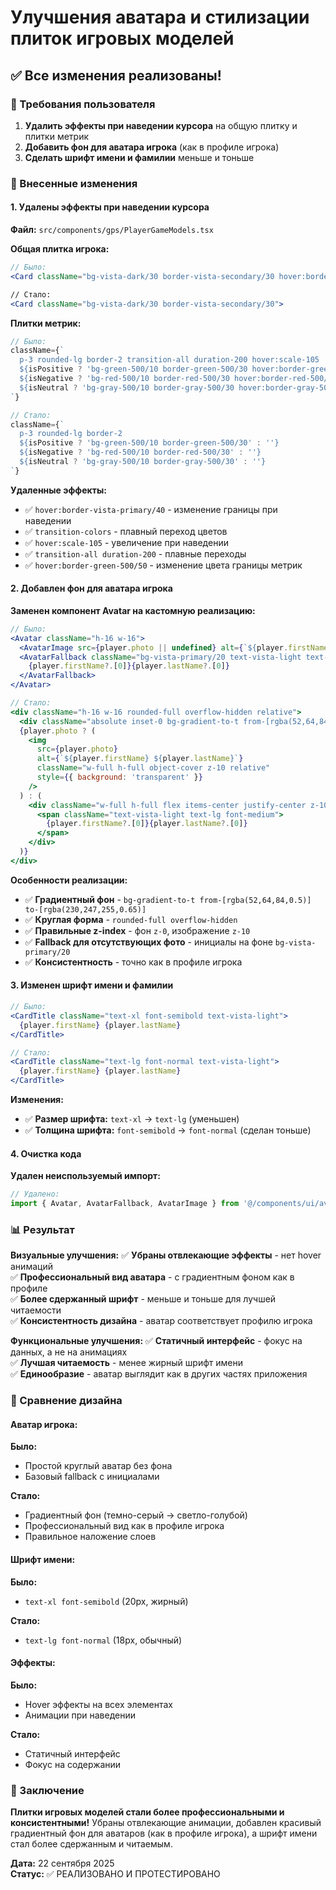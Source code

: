 # Улучшения аватара и стилизации плиток игровых моделей

## ✅ Все изменения реализованы!

### 🎯 Требования пользователя

1. **Удалить эффекты при наведении курсора** на общую плитку и плитки метрик
2. **Добавить фон для аватара игрока** (как в профиле игрока)
3. **Сделать шрифт имени и фамилии** меньше и тоньше

### 🔧 Внесенные изменения

#### 1. Удалены эффекты при наведении курсора

**Файл:** `src/components/gps/PlayerGameModels.tsx`

**Общая плитка игрока:**
```jsx
// Было:
<Card className="bg-vista-dark/30 border-vista-secondary/30 hover:border-vista-primary/40 transition-colors">

// Стало:
<Card className="bg-vista-dark/30 border-vista-secondary/30">
```

**Плитки метрик:**
```jsx
// Было:
className={`
  p-3 rounded-lg border-2 transition-all duration-200 hover:scale-105
  ${isPositive ? 'bg-green-500/10 border-green-500/30 hover:border-green-500/50' : ''}
  ${isNegative ? 'bg-red-500/10 border-red-500/30 hover:border-red-500/50' : ''}
  ${isNeutral ? 'bg-gray-500/10 border-gray-500/30 hover:border-gray-500/50' : ''}
`}

// Стало:
className={`
  p-3 rounded-lg border-2
  ${isPositive ? 'bg-green-500/10 border-green-500/30' : ''}
  ${isNegative ? 'bg-red-500/10 border-red-500/30' : ''}
  ${isNeutral ? 'bg-gray-500/10 border-gray-500/30' : ''}
`}
```

**Удаленные эффекты:**
- ✅ `hover:border-vista-primary/40` - изменение границы при наведении
- ✅ `transition-colors` - плавный переход цветов
- ✅ `hover:scale-105` - увеличение при наведении
- ✅ `transition-all duration-200` - плавные переходы
- ✅ `hover:border-green-500/50` - изменение цвета границы метрик

#### 2. Добавлен фон для аватара игрока

**Заменен компонент Avatar на кастомную реализацию:**

```jsx
// Было:
<Avatar className="h-16 w-16">
  <AvatarImage src={player.photo || undefined} alt={`${player.firstName} ${player.lastName}`} />
  <AvatarFallback className="bg-vista-primary/20 text-vista-light text-lg font-medium">
    {player.firstName?.[0]}{player.lastName?.[0]}
  </AvatarFallback>
</Avatar>

// Стало:
<div className="h-16 w-16 rounded-full overflow-hidden relative">
  <div className="absolute inset-0 bg-gradient-to-t from-[rgba(52,64,84,0.5)] to-[rgba(230,247,255,0.65)] z-0" />
  {player.photo ? (
    <img 
      src={player.photo}
      alt={`${player.firstName} ${player.lastName}`}
      className="w-full h-full object-cover z-10 relative"
      style={{ background: 'transparent' }}
    />
  ) : (
    <div className="w-full h-full flex items-center justify-center z-10 relative bg-vista-primary/20">
      <span className="text-vista-light text-lg font-medium">
        {player.firstName?.[0]}{player.lastName?.[0]}
      </span>
    </div>
  )}
</div>
```

**Особенности реализации:**
- ✅ **Градиентный фон** - `bg-gradient-to-t from-[rgba(52,64,84,0.5)] to-[rgba(230,247,255,0.65)]`
- ✅ **Круглая форма** - `rounded-full overflow-hidden`
- ✅ **Правильные z-index** - фон `z-0`, изображение `z-10`
- ✅ **Fallback для отсутствующих фото** - инициалы на фоне `bg-vista-primary/20`
- ✅ **Консистентность** - точно как в профиле игрока

#### 3. Изменен шрифт имени и фамилии

```jsx
// Было:
<CardTitle className="text-xl font-semibold text-vista-light">
  {player.firstName} {player.lastName}
</CardTitle>

// Стало:
<CardTitle className="text-lg font-normal text-vista-light">
  {player.firstName} {player.lastName}
</CardTitle>
```

**Изменения:**
- ✅ **Размер шрифта:** `text-xl` → `text-lg` (уменьшен)
- ✅ **Толщина шрифта:** `font-semibold` → `font-normal` (сделан тоньше)

#### 4. Очистка кода

**Удален неиспользуемый импорт:**
```jsx
// Удалено:
import { Avatar, AvatarFallback, AvatarImage } from '@/components/ui/avatar';
```

### 📊 Результат

**Визуальные улучшения:**
✅ **Убраны отвлекающие эффекты** - нет hover анимаций  
✅ **Профессиональный вид аватара** - с градиентным фоном как в профиле  
✅ **Более сдержанный шрифт** - меньше и тоньше для лучшей читаемости  
✅ **Консистентность дизайна** - аватар соответствует профилю игрока  

**Функциональные улучшения:**
✅ **Статичный интерфейс** - фокус на данных, а не на анимациях  
✅ **Лучшая читаемость** - менее жирный шрифт имени  
✅ **Единообразие** - аватар выглядит как в других частях приложения  

### 🎨 Сравнение дизайна

#### Аватар игрока:

**Было:**
- Простой круглый аватар без фона
- Базовый fallback с инициалами

**Стало:**
- Градиентный фон (темно-серый → светло-голубой)
- Профессиональный вид как в профиле игрока
- Правильное наложение слоев

#### Шрифт имени:

**Было:**
- `text-xl font-semibold` (20px, жирный)

**Стало:**
- `text-lg font-normal` (18px, обычный)

#### Эффекты:

**Было:**
- Hover эффекты на всех элементах
- Анимации при наведении

**Стало:**
- Статичный интерфейс
- Фокус на содержании

### 🎉 Заключение

**Плитки игровых моделей стали более профессиональными и консистентными!** Убраны отвлекающие анимации, добавлен красивый градиентный фон для аватаров (как в профиле игрока), а шрифт имени стал более сдержанным и читаемым.

**Дата:** 22 сентября 2025  
**Статус:** ✅ РЕАЛИЗОВАНО И ПРОТЕСТИРОВАНО
